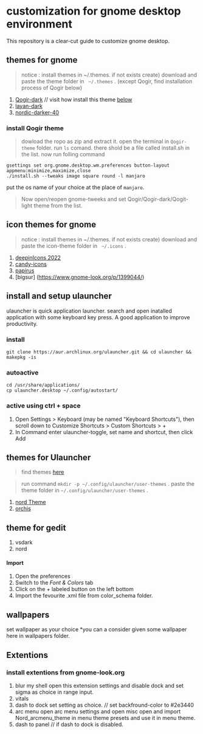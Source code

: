 # customization for gnome desktop environment
This repository is a clear-cut guide to customize gnome desktop.

## themes for gnome
> notice : install themes in ~/.themes. if not exists create)
> download and paste the theme folder in ``` ~/.themes``` . (except Qogir, find installation process of Qogir below)


1. [Qogir-dark](https://github.com/vinceliuice/Qogir-theme) // visit how install this theme [below](#install-qogir-theme)
2. [layan-dark](https://www.gnome-look.org/p/1309214/)
3. [nordic-darker-40](https://www.gnome-look.org/p/1267246/)

### install Qogir theme
> dowload the ropo as zip and extract it.
> open the terminal in ```Qogir-theme``` folder. 
> run ``` ls ``` comand. there shold be a file called install.sh in the list.
> now run folling command
```
gsettings set org.gnome.desktop.wm.preferences button-layout appmenu:minimize,maximize,close
./install.sh --tweaks image square round -l manjaro
```
put the os name of your choice at the place of  `manjaro`.

> Now open/reopen gnome-tweeks and set Qogir/Qogir-dark/Qogit-light theme from the list.  


## icon themes for gnome
> notice : install themes in ~/.themes. if not exists create)
> download and paste the icon-theme folder in ``` ~/.icons``` . 
1. [deepinIcons 2022](https://www.gnome-look.org/p/1678986)
2. [candy-icons](https://www.gnome-look.org/p/1305251)
3. [papirus](https://www.gnome-look.org/p/1166289)
4. [bigsur] (https://www.gnome-look.org/p/1399044/)

## install and setup ulauncher
ulauncher is quick application launcher. search and open inatalled application with some keyboard key press.
A good application to improve productivity.
### install
```
git clone https://aur.archlinux.org/ulauncher.git && cd ulauncher && makepkg -is
```
### autoactive
```
cd /usr/share/applications/
cp ulauncher.desktop ~/.config/autostart/
```

### active using ctrl + space
1. Open Settings > Keyboard (may be named "Keyboard Shortcuts"), then scroll down to Customize Shortcuts > Custom Shortcuts > +
2. In Command enter ulauncher-toggle, set name and shortcut, then click Add




## themes for Ulauncher 
> find themes [here](https://gist.github.com/gornostal/02a232e6e560da7946c053555ced6cce)

> run command ``` mkdir -p ~/.config/ulauncher/user-themes ``` .
> paste the theme folder in ``` ~/.config/ulauncher/user-themes ``` . 

1. [nord Theme](https://github.com/KiranWells/ulauncher-nord/)
2. [orchis](https://github.com/kleber-swf/orchis-dark-ulauncher)


## theme for gedit
1. vsdark
2. nord
#### Import
  1. Open the preferences
  2. Switch to the *Font & Colors* tab
  3. Click on the *+* labeled button on the left bottom
  4. Import the fevourite .xml file from color_schema folder.


## wallpapers
set wallpaper as your choice
*you can a consider given some wallpaper here in wallpapers folder.

## Extentions
### install extentions from gnome-look.org
1. blur my shell
   open this extension settings and disable dock and set sigma as choice in range input.
2. vitals
3. dash to dock
   set setting as choice. // set backfround-color to #2e3440
4. arc menu
   open arc menu settings and open misc open and import Nord_arcmenu_theme in menu theme presets and use it in menu theme. 
5. dash to panel // if dash to dock is disabled.










